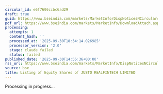 ```yaml
---
circular_id: e6f7606ccbc6ad29
draft: true
guid: https://www.bseindia.com/markets/MarketInfo/DispNoticesNCirculars.aspx?Noticeid={0A82BCB9-E6DB-43E3-B06E-370A111F0307}&noticeno=20250930-97&dt=09/30/2025&icount=97&totcount=114&flag=0
pdf_url: https://www.bseindia.com/markets/MarketInfo/DownloadAttach.aspx?id=20250930-97&attachedId=68c8b233-2db5-4d74-ad6c-0a978b3b20e7
processing:
  attempts: 1
  content_hash: ''
  processed_at: '2025-09-30T18:34:14.026985'
  processor_version: '2.0'
  stage: claude_failed
  status: failed
published_date: '2025-09-30T14:55:36+00:00'
rss_url: https://www.bseindia.com/markets/MarketInfo/DispNoticesNCirculars.aspx?Noticeid={0A82BCB9-E6DB-43E3-B06E-370A111F0307}&noticeno=20250930-97&dt=09/30/2025&icount=97&totcount=114&flag=0
source: bse
title: Listing of Equity Shares of JUSTO REALFINTECH LIMITED
---
```


Processing in progress...
